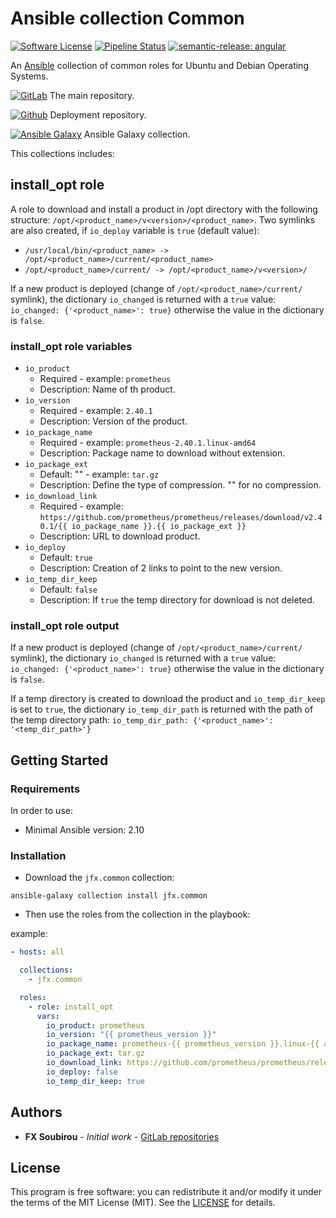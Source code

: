 # Ansible collection Common

[![Software License](https://img.shields.io/badge/license-MIT-informational.svg?style=flat)](LICENSE)
[![Pipeline Status](https://gitlab.com/op_so/ansible/common/badges/main/pipeline.svg)](https://gitlab.com/op_so/ansible/common/pipelines)
[![semantic-release: angular](https://img.shields.io/badge/semantic--release-angular-e10079?logo=semantic-release)](https://github.com/semantic-release/semantic-release)

An [Ansible](https://www.ansible.com/) collection of common roles for Ubuntu and Debian Operating Systems.

[![GitLab](https://shields.io/badge/Gitlab-informational?logo=gitlab&style=flat-square)](https://gitlab.com/op_so/ansible/common) The main repository.

[![Github](https://shields.io/badge/Github-informational?logo=github&style=flat-square)](https://github.com/jfx/ansible-collection-common) Deployment repository.

[![Ansible Galaxy](https://shields.io/badge/Ansible_Galaxy-informational?logo=ansible&style=flat-square)](https://galaxy.ansible.com/jfx/common) Ansible Galaxy collection.

This collections includes:

## install_opt role

A role to download and install a product in /opt directory with the following structure: `/opt/<product_name>/v<version>/<product_name>`.
Two symlinks are also created, if `io_deploy` variable is `true` (default value):

- `/usr/local/bin/<product_name> -> /opt/<product_name>/current/<product_name>`
- `/opt/<product_name>/current/ -> /opt/<product_name>/v<version>/`

If a new product is deployed (change of `/opt/<product_name>/current/` symlink), the dictionary `io_changed` is returned with a `true` value:
`io_changed: {'<product_name>': true}`
otherwise the value in the dictionary is `false`.

### install_opt role variables

- `io_product`
  - Required - example: `prometheus`
  - Description: Name of th product.
- `io_version`
  - Required - example: `2.40.1`
  - Description: Version of the product.
- `io_package_name`
  - Required - example: `prometheus-2.40.1.linux-amd64`
  - Description: Package name to download without extension.
- `io_package_ext`
  - Default: "" - example: `tar.gz`
  - Description: Define the type of compression. "" for no compression.
- `io_download_link`
  - Required - example: `https://github.com/prometheus/prometheus/releases/download/v2.40.1/{{ io_package_name }}.{{ io_package_ext }}`
  - Description: URL to download product.
- `io_deploy`
  - Default: `true`
  - Description: Creation of 2 links to point to the new version.
- `io_temp_dir_keep`
  - Default: `false`
  - Description: If `true` the temp directory for download is not deleted.

### install_opt role output

If a new product is deployed (change of `/opt/<product_name>/current/` symlink), the dictionary `io_changed` is returned with a `true` value:
`io_changed: {'<product_name>': true}`
otherwise the value in the dictionary is `false`.

If a temp directory is created to download the product and `io_temp_dir_keep` is set to `true`, the dictionary `io_temp_dir_path` is returned with the path of the temp directory path:
`io_temp_dir_path: {'<product_name>': '<temp_dir_path>'}`

## Getting Started

### Requirements

In order to use:

- Minimal Ansible version: 2.10

### Installation

- Download the `jfx.common` collection:

```shell
ansible-galaxy collection install jfx.common
```

- Then use the roles from the collection in the playbook:

example:

```yaml
- hosts: all

  collections:
    - jfx.common

  roles:
    - role: install_opt
      vars:
        io_product: prometheus
        io_version: "{{ prometheus_version }}"
        io_package_name: prometheus-{{ prometheus_version }}.linux-{{ arch }}
        io_package_ext: tar.gz
        io_download_link: https://github.com/prometheus/prometheus/releases/download/v{{ prometheus_version }}/{{ io_package_name }}.{{ io_package_ext }}
        io_deploy: false
        io_temp_dir_keep: true
```

## Authors

- **FX Soubirou** - *Initial work* - [GitLab repositories](https://gitlab.com/op_so)

## License

This program is free software: you can redistribute it and/or modify it under the terms of the MIT License (MIT). See the [LICENSE](https://opensource.org/licenses/MIT) for details.
